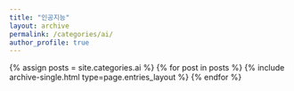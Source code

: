```yaml
---
title: "인공지능"
layout: archive
permalink: /categories/ai/
author_profile: true
---
```



{% assign posts = site.categories.ai %}
{% for post in posts %} {% include archive-single.html type=page.entries_layout %} {% endfor %}